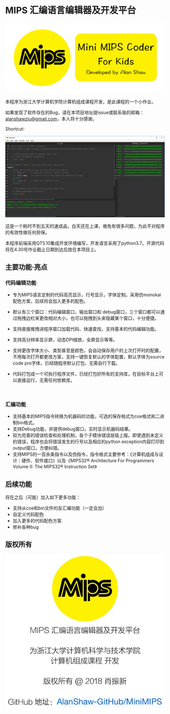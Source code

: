 # MIPS 汇编语言编辑器及开发平台

![](png/open.png)

本程序为浙江大学计算机学院计算机组成课程开发，是此课程的一个小作业。

如果发现了软件存在的Bug，请在本项目地址提issue或联系我的邮箱：alanshawzju@gmail.com，本人将十分感谢。

Shortcut:

![](png/shortcut1.png)

这是一个耗时不到五天的速成品，白天还在上课，难免有很多问题，为此不对程序的有效性做任何担保。

本程序前端采用QT5.10集成开发环境编写，开发语言采用了python3.7。开源代码将在4.30号作业截止日期到达后放在本项目上。

## 主要功能·亮点



### 代码编辑功能

- 专为MIPS语言定制的代码高亮显示，行号显示，字体定制。采用仿monokai配色方案，后续将会加入更多的配色。

- 默认有三个窗口：代码编辑窗口，输出窗口和 debug窗口，三个窗口都可以通过拖拽边栏来更改相对大小，也可以拖拽到头来隐藏某个窗口，十分便捷。

- 支持直接推拽进程序窗口加载代码、快速查找，支持基本的代码编辑功能。

- 支持高分辨率显示屏，动态DPI缩放，全屏显示等等。

- 支持更改字体大小、类型甚至是颜色，会自动保存用户的上次打开时的配置，不用每次打开都更改方案，支持一键恢复默认的字体配置，默认字体为source code pro字体，已经随程序默认打包，无需自行下载。

- 代码打包成一个可执行程序文件，已经打包好所有的支持库，在目标平台上可以直接运行，无需任何依赖库。

  ​

### 汇编功能

- 支持基本的MIPS指令转换为机器码的功能，可选的保存格式为coe格式和二进制bin格式。
- 支持Debug功能，并提供debug窗口，实时显示机器码结果。
- 较为完善的错误检查和处理机制，各个子模块错误层级上报。即使遇到未定义的错误，程序也会将错误发生的行号以及相应的python exception内容打印到output窗口，方便纠错。
- 支持MIPS的一百余条指令以及伪指令，指令格式主要参考：《计算机组成与设计：硬件、软件接口》以及《MIPS32® Architecture For Programmers Volume II: The MIPS32® Instruction Set》

## 后续功能

将在之后（可能）加入如下更多功能：

- 支持从coe和bin文件的反汇编功能（一定会加）
- 自定义代码配色
- 加入更多的代码配色方案
- 修补各种bug


## 版权所有

![](png/about.png)




